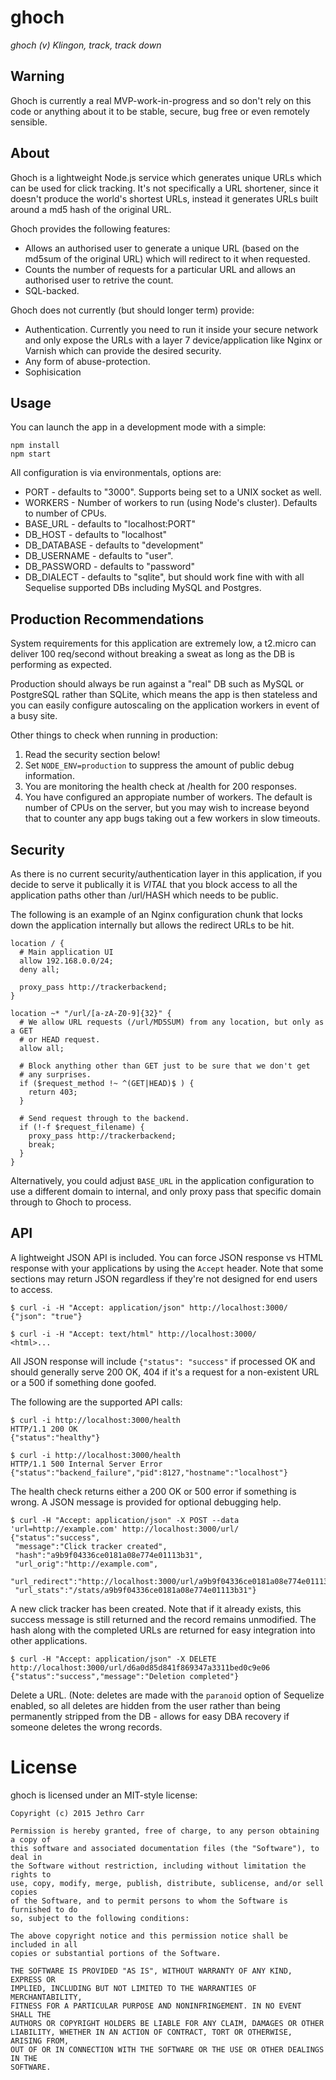 # ghoch

_ghoch (v) Klingon, track, track down_


## Warning

Ghoch is currently a real MVP-work-in-progress and so don't rely on this code
or anything about it to be stable, secure, bug free or even remotely sensible.


## About

Ghoch is a lightweight Node.js service which generates unique URLs which can be
used for click tracking. It's not specifically a URL shortener, since it
doesn't produce the world's shortest URLs, instead it generates URLs built
around a md5 hash of the original URL.

Ghoch provides the following features:
* Allows an authorised user to generate a unique URL (based on the md5sum of
  the original URL) which will redirect to it when requested.
* Counts the number of requests for a particular URL and allows an authorised
  user to retrive the count.
* SQL-backed.

Ghoch does not currently (but should longer term) provide:
* Authentication. Currently you need to run it inside your secure network and only expose the URLs with a layer 7 device/application like Nginx or Varnish which can provide the desired security.
* Any form of abuse-protection.
* Sophisication



## Usage

You can launch the app in a development mode with a simple:

    npm install
    npm start

All configuration is via environmentals, options are:

* PORT - defaults to "3000". Supports being set to a UNIX socket as well.
* WORKERS - Number of workers to run (using Node's cluster). Defaults to number of CPUs.
* BASE_URL - defaults to "localhost:PORT"
* DB_HOST - defaults to "localhost"
* DB_DATABASE - defaults to "development"
* DB_USERNAME - defaults to "user".
* DB_PASSWORD - defaults to "password"
* DB_DIALECT - defaults to "sqlite", but should work fine with with all Sequelise supported DBs including MySQL and Postgres.


## Production Recommendations

System requirements for this application are extremely low, a t2.micro can
deliver 100 req/second without breaking a sweat as long as the DB is performing
as expected.

Production should always be run against a "real" DB such as MySQL or PostgreSQL
rather than SQLite, which means the app is then stateless and you can easily
configure autoscaling on the application workers in event of a busy site.


Other things to check when running in production:

1. Read the security section below!
2. Set `NODE_ENV=production` to suppress the amount of public debug
   information.
3. You are monitoring the health check at /health for 200 responses.
4. You have configured an appropiate number of workers. The default is number
   of CPUs on the server, but you may wish to increase beyond that to counter
   any app bugs taking out a few workers in slow timeouts.


## Security

As there is no current security/authentication layer in this application, if
you decide to serve it publically it is *VITAL* that you block access to all
the application paths other than /url/HASH which needs to be public.

The following is an example of an Nginx configuration chunk that locks down the
application internally but allows the redirect URLs to be hit.


    location / {
      # Main application UI
      allow 192.168.0.0/24;
      deny all;
    
      proxy_pass http://trackerbackend;
    }
    
    location ~* "/url/[a-zA-Z0-9]{32}" {
      # We allow URL requests (/url/MD5SUM) from any location, but only as a GET
      # or HEAD request.
      allow all;
      
      # Block anything other than GET just to be sure that we don't get
      # any surprises.
      if ($request_method !~ ^(GET|HEAD)$ ) {
        return 403;
      }
      
      # Send request through to the backend.
      if (!-f $request_filename) {
        proxy_pass http://trackerbackend;
        break;
      }
    }

Alternatively, you could adjust `BASE_URL` in the application configuration to
use a different domain to internal, and only proxy pass that specific domain
through to Ghoch to process.



## API

A lightweight JSON API is included. You can force JSON response vs HTML
response with your applications by using the `Accept` header. Note that some
sections may return JSON regardless if they're not designed for end users to
access.

    $ curl -i -H "Accept: application/json" http://localhost:3000/
    {"json": "true"}
    
    $ curl -i -H "Accept: text/html" http://localhost:3000/
    <html>...


All JSON response will include `{"status": "success"` if processed OK and
should generally serve 200 OK, 404 if it's a request for a non-existent
URL or a 500 if something done goofed.

The following are the supported API calls:


    $ curl -i http://localhost:3000/health
    HTTP/1.1 200 OK
    {"status":"healthy"}
    
    $ curl -i http://localhost:3000/health
    HTTP/1.1 500 Internal Server Error
    {"status":"backend_failure","pid":8127,"hostname":"localhost"}

The health check returns either a 200 OK or 500 error if something is wrong. A
JSON message is provided for optional debugging help.


    $ curl -H "Accept: application/json" -X POST --data 'url=http://example.com' http://localhost:3000/url/
    {"status":"success",
     "message":"Click tracker created",
     "hash":"a9b9f04336ce0181a08e774e01113b31",
     "url_orig":"http://example.com",
     "url_redirect":"http://localhost:3000/url/a9b9f04336ce0181a08e774e01113b31",
     "url_stats":"/stats/a9b9f04336ce0181a08e774e01113b31"}

A new click tracker has been created. Note that if it already exists, this
success message is still returned and the record remains unmodified. The hash
along with the completed URLs are returned for easy integration into other
applications.


    $ curl -H "Accept: application/json" -X DELETE http://localhost:3000/url/d6a0d85d841f869347a3311bed0c9e06
    {"status":"success","message":"Deletion completed"}

Delete a URL. (Note: deletes are made with the `paranoid` option of Sequelize
enabled, so all deletes are hidden from the user rather than being permanently
stripped from the DB - allows for easy DBA recovery if someone deletes the
wrong records.




# License

ghoch is licensed under an MIT-style license:

    Copyright (c) 2015 Jethro Carr
    
    Permission is hereby granted, free of charge, to any person obtaining a copy of
    this software and associated documentation files (the "Software"), to deal in
    the Software without restriction, including without limitation the rights to
    use, copy, modify, merge, publish, distribute, sublicense, and/or sell copies
    of the Software, and to permit persons to whom the Software is furnished to do
    so, subject to the following conditions:
    
    The above copyright notice and this permission notice shall be included in all
    copies or substantial portions of the Software.
    
    THE SOFTWARE IS PROVIDED "AS IS", WITHOUT WARRANTY OF ANY KIND, EXPRESS OR
    IMPLIED, INCLUDING BUT NOT LIMITED TO THE WARRANTIES OF MERCHANTABILITY,
    FITNESS FOR A PARTICULAR PURPOSE AND NONINFRINGEMENT. IN NO EVENT SHALL THE
    AUTHORS OR COPYRIGHT HOLDERS BE LIABLE FOR ANY CLAIM, DAMAGES OR OTHER
    LIABILITY, WHETHER IN AN ACTION OF CONTRACT, TORT OR OTHERWISE, ARISING FROM,
    OUT OF OR IN CONNECTION WITH THE SOFTWARE OR THE USE OR OTHER DEALINGS IN THE
    SOFTWARE.

